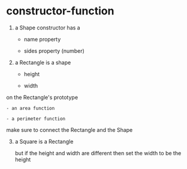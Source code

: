 # constructor-function


1. a Shape constructor has a 
  
  	- name property

	- sides property (number)

2. a Rectangle is a shape
	
	- height

	- width

on the Rectangle's prototype 

	- an area function

	- a perimeter function

make sure to connect the Rectangle and the Shape

3. a Square is a Rectangle

	but if the height and width are different then set the width to be the height 
